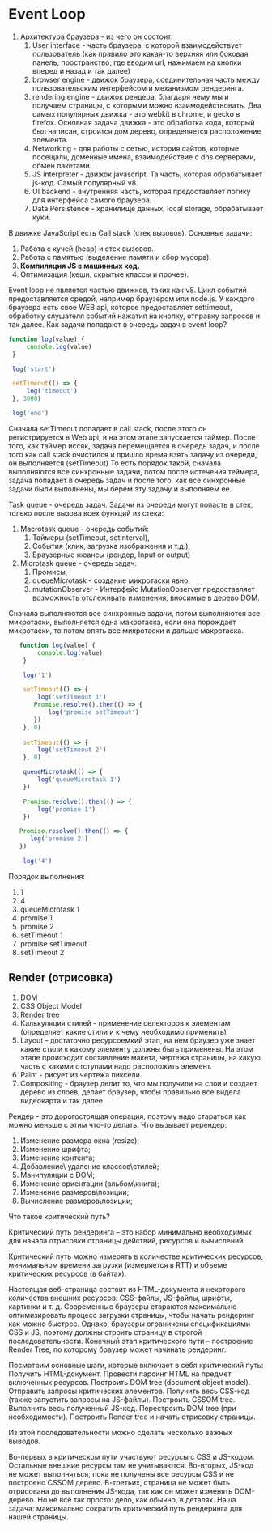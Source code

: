 # Event Loop
1. Архитектура браузера - из чего он состоит:
   1. User interface - часть браузера, с которой взаимодействует пользователь 
(как правило это какая-то верхняя или боковая панель, пространство, где вводим url, нажимаем на кнопки вперед и назад и так далее)
   2. browser engine - движок браузера, соединительная часть между пользовательским интерфейсом и механизмом рендеринга.
   3. rendering engine - движок рендера, благдаря нему мы и получаем страницы, с которыми можно взаимодействовать.
Два самых популярных движка - это webkit в chrome, и gecko в firefox. Основная задача движка - это обработка кода, который был написан, строится дом дерево, определяется расположение элемента.
   4. Networking - для работы с сетью, история сайтов, которые посещали, доменные имена, взаимодействие с dns серверами, обмен пакетами.
   5. JS interpreter - движок javascript. Та часть, которая обрабатывает js-код. Самый популярный v8.
   6. UI backend - внутренняя часть, которая предоставляет логику для интерфейса самого браузера.
   7. Data Persistence - хранилище данных, local storage, обрабатывает куки.

В движке JavaScript есть Call stack (стек вызовов). Основные задачи:
   1. Работа с кучей (heap) и стек вызовов.
   2. Работа с памятью (выделение памяти и сбор мусора).
   3. **Компиляция JS в машинных код.**
   4. Оптимизация (кеши, скрытые классы и прочее).

Event loop не является частью движков, таких как v8. Цикл событий предоставляется средой, например браузером или node.js.
У каждого браузера есть свое WEB api, которое предоставляет settimeout, обработку слушателя событий нажатия на кнопку, отправку запросов и так далее.
Как задачи попадают в очередь задач в event loop?
   ```javascript
   function log(value) {
        console.log(value)
    }

    log('start')

    setTimeout(() => {
        log('timeout')
    }, 3000)

    log('end')
```
   Сначала setTimeout попадает в call stack, после этого он регистрируется в Web api, и на этом этапе запускается таймер.
После того, как таймер иссяк, задача перемещается в очередь задач, и после того как call stack очистился и пришло время взять задачу из очереди, он выполняется (setTimeout)
То есть порядок такой, сначала выполняются все синхронные задачи, потом после истечения теймера, задача попадает в очередь задач и после того, как все синхронные задачи были выполнены, мы берем эту задачу и выполняем ее.

Task queue - очередь задач. Задачи из очереди могут попасть в стек, только после вызова всех функций из стека:
   1. Macrotask queue - очередь событий:
      1. Таймеры (setTimeout, setInterval),
      2. События (клик, загрузка изображения и т.д.),
      3. Браузерные нюансы (рендер, Input or output)
   2. Microtask queue - очередь задач: 
      1. Промисы, 
      2. queueMicrotask - создание микротаски явно, 
      3. mutationObserver - Интерфейс MutationObserver предоставляет возможность отслеживать изменения, вносимые в дерево DOM.

Сначала выполняются все синхронные задачи, потом выполняются все микротаски, выполняется одна макротаска, если она порождает микротаски, то потом опять все микротаски и дальше макротаска.

```javascript
   function log(value) {
        console.log(value)
    }

    log('1')

    setTimeout(() => {
        log('setTimeout 1')
       Promise.resolve().then(() => {
           log('promise setTimeout')
       })
    }, 0)
    
    setTimeout(() => {
        log('setTimeout 2')
    }, 0)

    queueMicrotask(() => {
        log('queueMicrotask 1')
    })

    Promise.resolve().then(() => {
        log('promise 1')
    })

   Promise.resolve().then(() => {
      log('promise 2')
   })

    log('4')
```

Порядок выполнения:
1. 1
2. 4
3. queueMicrotask 1
4. promise 1
5. promise 2
6. setTimeout 1
7. promise setTimeout
8. setTimeout 2

## Render (отрисовка)
1. DOM
2. CSS Object Model
3. Render tree
4. Калькуляция стилей - применение селекторов к элементам (определяет какие стили и к чему необходимо применить)
5. Layout - достаточно ресурсоемкий этап, на нем браузер уже знает какие стили к какому элементу должны быть применены.
На этом этапе происходит составление макета, чертежа страницы, на какую часть с какими отступами надо расположить элемент.
6. Paint - рисует из чертежа пиксели.
7. Compositing - браузер делит то, что мы получили на слои и создает дерево из слоев, делает браузер, чтобы правильно все видела видеокарта и так далее.

Рендер - это дорогостоящая операция, поэтому надо стараться как можно меньше с этим что-то делать.
Что вызывает ререндер:
1. Изменение размера окна (resize);
2. Изменение шрифта;
3. Изменение контента;
4. Добавление\ удаление классов\стилей;
5. Манипуляции с DOM;
6. Изменение ориентации (альбом\книга);
7. Изменение размеров\позиции;
8. Вычисление размеров\позиции;

Что такое критический путь?

Критический путь рендеринга – это набор минимально необходимых для начала отрисовки страницы действий, ресурсов и вычислений.

Критический путь можно измерять в количестве критических ресурсов, минимальном времени загрузки (измеряется в RTT) и объеме критических ресурсов (в байтах).


Настоящая веб-страница состоит из HTML-документа и некоторого количества внешних ресурсов: CSS-файлы, JS-файлы, шрифты, картинки и т. д. Современные браузеры стараются максимально оптимизировать процесс загрузки страницы, чтобы начать рендеринг как можно быстрее. Однако, браузеры ограничены спецификациями CSS и JS, поэтому должны строить страницу в строгой последовательности. Конечный этап критического пути – построение Render Tree, по которому браузер может начинать рендеринг.

Посмотрим основные шаги, которые включает в себя критический путь:
Получить HTML-документ.
Провести парсинг HTML на предмет включенных ресурсов.
Построить DOM tree (document object model).
Отправить запросы критических элементов.
Получить весь CSS-код (также запустить запросы на JS-файлы).
Построить CSSOM tree.
Выполнить весь полученный JS-код.
Перестроить DOM tree (при необходимости).
Построить Render tree и начать отрисовку страницы.

Из этой последовательности можно сделать несколько важных выводов.

Во-первых в критическом пути участвуют ресурсы c CSS и JS-кодом. Остальные внешние ресурсы там не учитываются.
Во-вторых, JS-код не может выполняться, пока не получены все ресурсы CSS и не построено CSSOM дерево.
В-третьих, страница не может быть отрисована до выполнения JS-кода, так как он может изменять DOM-дерево.
Но не всё так просто: дело, как обычно, в деталях. Наша задача: максимально сократить критический путь рендеринга для нашей страницы.
